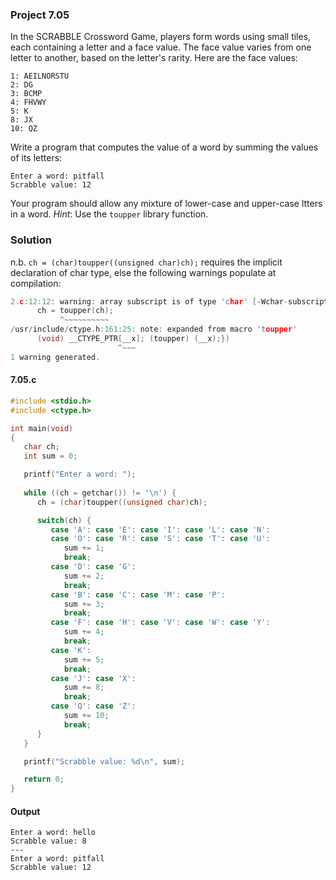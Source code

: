 ### Project 7.05
In the SCRABBLE Crossword Game, players form words using small tiles, each containing a letter and a face value. The face value varies from one letter to another, based on the letter's rarity.
Here are the face values:
```
1: AEILNORSTU
2: DG
3: BCMP
4: FHVWY
5: K
8: JX
10: QZ
```
Write a program that computes the value of a word by summing the values of its letters:
```
Enter a word: pitfall
Scrabble value: 12
```
Your program should allow any mixture of lower-case and upper-case ltters in a word.
*Hint*: Use the `toupper` library function.
### Solution
n.b. `ch = (char)toupper((unsigned char)ch);` requires the implicit declaration of char type, else the following warnings populate at compilation:
```c
2.c:12:12: warning: array subscript is of type 'char' [-Wchar-subscripts]
      ch = toupper(ch);
           ^~~~~~~~~~~
/usr/include/ctype.h:161:25: note: expanded from macro 'toupper'
      (void) __CTYPE_PTR[__x]; (toupper) (__x);})
                        ^~~~
1 warning generated.
```
#### 7.05.c
```c
#include <stdio.h>
#include <ctype.h>

int main(void)
{
   char ch;
   int sum = 0;

   printf("Enter a word: ");
   
   while ((ch = getchar()) != '\n') {
      ch = (char)toupper((unsigned char)ch);

      switch(ch) {
         case 'A': case 'E': case 'I': case 'L': case 'N':
         case 'O': case 'R': case 'S': case 'T': case 'U':
            sum += 1;
            break;
         case 'D': case 'G':
            sum += 2;
            break;
         case 'B': case 'C': case 'M': case 'P':
            sum += 3;
            break;
         case 'F': case 'H': case 'V': case 'W': case 'Y':
            sum += 4;
            break;
         case 'K':
            sum += 5;
            break;
         case 'J': case 'X':
            sum += 8;
            break;
         case 'Q': case 'Z':
            sum += 10;
            break;
      }
   }

   printf("Scrabble value: %d\n", sum);

   return 0;
}
```
#### Output
```
Enter a word: hello
Scrabble value: 8
---
Enter a word: pitfall
Scrabble value: 12
```
